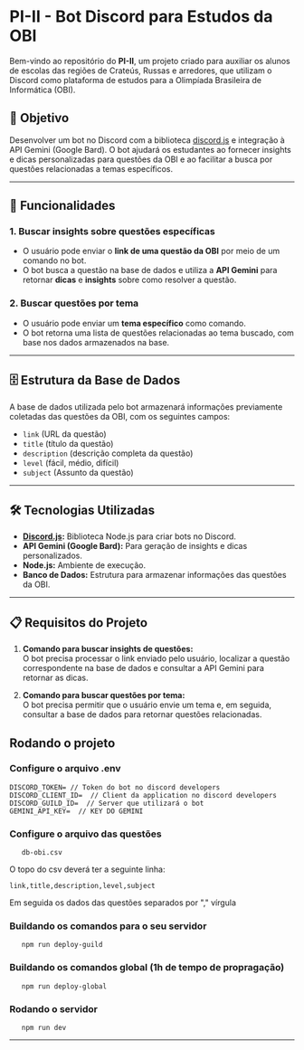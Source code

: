 # PI-II - Bot Discord para Estudos da OBI

Bem-vindo ao repositório do **PI-II**, um projeto criado para auxiliar os alunos de escolas das regiões de Crateús, Russas e arredores, que utilizam o Discord como plataforma de estudos para a Olimpíada Brasileira de Informática (OBI).

## 🎯 Objetivo

Desenvolver um bot no Discord com a biblioteca [discord.js](https://discord.js.org/) e integração à API Gemini (Google Bard). O bot ajudará os estudantes ao fornecer insights e dicas personalizadas para questões da OBI e ao facilitar a busca por questões relacionadas a temas específicos.

---

## 📜 Funcionalidades

### 1. **Buscar insights sobre questões específicas**
- O usuário pode enviar o **link de uma questão da OBI** por meio de um comando no bot.
- O bot busca a questão na base de dados e utiliza a **API Gemini** para retornar **dicas** e **insights** sobre como resolver a questão.

### 2. **Buscar questões por tema**
- O usuário pode enviar um **tema específico** como comando.
- O bot retorna uma lista de questões relacionadas ao tema buscado, com base nos dados armazenados na base.

---

## 🗄️ Estrutura da Base de Dados

A base de dados utilizada pelo bot armazenará informações previamente coletadas das questões da OBI, com os seguintes campos:

- `link` (URL da questão)
- `title` (título da questão)
- `description` (descrição completa da questão)
- `level` (fácil, médio, difícil)
- `subject` (Assunto da questão)

---

## 🛠️ Tecnologias Utilizadas

- **[Discord.js](https://discord.js.org/):** Biblioteca Node.js para criar bots no Discord.
- **API Gemini (Google Bard):** Para geração de insights e dicas personalizados.
- **Node.js:** Ambiente de execução.
- **Banco de Dados:** Estrutura para armazenar informações das questões da OBI.

---

## 📋 Requisitos do Projeto

1. **Comando para buscar insights de questões:**  
   O bot precisa processar o link enviado pelo usuário, localizar a questão correspondente na base de dados e consultar a API Gemini para retornar as dicas.

2. **Comando para buscar questões por tema:**  
   O bot precisa permitir que o usuário envie um tema e, em seguida, consultar a base de dados para retornar questões relacionadas.

## Rodando o projeto
   ### Configure o arquivo .env
``` env 
DISCORD_TOKEN= // Token do bot no discord developers
DISCORD_CLIENT_ID=  // Client da application no discord developers
DISCORD_GUILD_ID=  // Server que utilizará o bot
GEMINI_API_KEY=  // KEY DO GEMINI
```

   ### Configure o arquivo das questões 
   ``` 
      db-obi.csv
   ``` 

   O topo do csv deverá ter a seguinte linha: 
   ``` 
   link,title,description,level,subject
   ``` 
   Em seguida os dados das questões separados por "," vírgula

   ### Buildando os comandos para o seu servidor 

   ``` 
      npm run deploy-guild
   ``` 

   ### Buildando os comandos global (1h de tempo de propragação)

   ``` 
      npm run deploy-global
   ``` 

   ### Rodando o servidor 

   ``` 
      npm run dev
   ``` 
---

